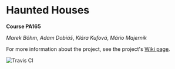 # Haunted Houses

**Course PA165**

*Marek Bőhm*, *Adam Dobiáš*, *Klára Kufová*, *Mário Majernik*

For more information about the project, see the project's [Wiki page](https://github.com/klarakufova/PA165-HauntedHouses/wiki).

![Travis CI](https://travis-ci.org/klarakufova/PA165-HauntedHouses.svg?branch=master)
